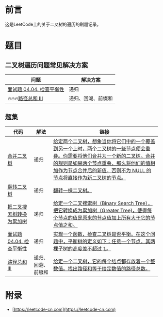 # 前言

这是LeetCode上的关于二叉树的遍历的刷题记录。

# 题目

## 二叉树遍历问题常见解决方案

| 问题 | 解决方案 |
| ---- | ---- |
| [面试题 04.04. 检查平衡性](IsBalanced.java) |  递归 |
| 🔥🔥🔥[路径总和 III](PathSum.java) |  递归、回溯、前缀和 |

## 题集

| 代码 | 解法 | 链接 |
| ---- | ---- | ---- |
| [合并二叉树](MergeTrees.java) | 递归 | [给定两个二叉树，想象当你将它们中的一个覆盖到另一个上时，两个二叉树的一些节点便会重叠。你需要将他们合并为一个新的二叉树。合并的规则是如果两个节点重叠，那么将他们的值相加作为节点合并后的新值，否则不为 NULL 的节点将直接作为新二叉树的节点。](https://leetcode-cn.com/problems/merge-two-binary-trees/) |
| [翻转二叉树](InvertTree.java) |  递归 | [翻转一棵二叉树。](https://leetcode-cn.com/problems/invert-binary-tree/) |
| [把二叉搜索树转换为累加树](ConvertBST.java) | 递归 | [给定一个二叉搜索树（Binary Search Tree），把它转换成为累加树（Greater Tree)，使得每个节点的值是原来的节点值加上所有大于它的节点值之和。](https://leetcode-cn.com/problems/convert-bst-to-greater-tree/) |
| [面试题 04.04. 检查平衡性](IsBalanced.java) |  递归 | [实现一个函数，检查二叉树是否平衡。在这个问题中，平衡树的定义如下：任意一个节点，其两棵子树的高度差不超过 1。](https://leetcode-cn.com/problems/check-balance-lcci/) |
| [路径总和 III](PathSum.java) |  递归、回溯、前缀和 | [给定一个二叉树，它的每个结点都存放着一个整数值。找出路径和等于给定数值的路径总数。](https://leetcode-cn.com/problems/path-sum-iii/) |

# 附录

 - [https://leetcode-cn.com](https://leetcode-cn.com)